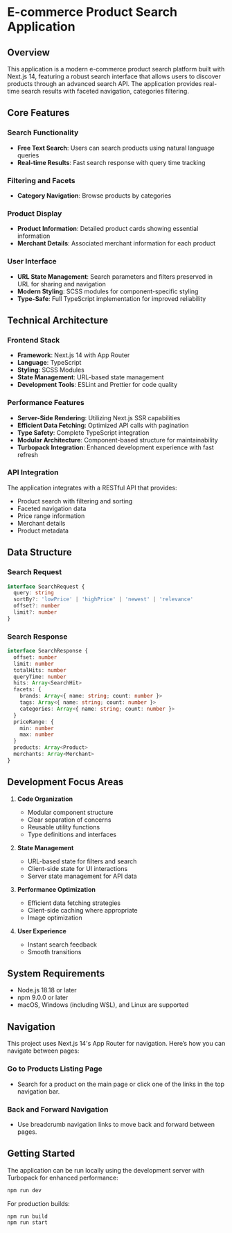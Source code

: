 # E-commerce Product Search Application

## Overview

This application is a modern e-commerce product search platform built with Next.js 14, featuring a robust search interface that allows users to discover products through an advanced search API. The application provides real-time search results with faceted navigation, categories filtering.

## Core Features

### Search Functionality

- **Free Text Search**: Users can search products using natural language queries
- **Real-time Results**: Fast search response with query time tracking

### Filtering and Facets

- **Category Navigation**: Browse products by categories

### Product Display

- **Product Information**: Detailed product cards showing essential information
- **Merchant Details**: Associated merchant information for each product

### User Interface

- **URL State Management**: Search parameters and filters preserved in URL for sharing and navigation
- **Modern Styling**: SCSS modules for component-specific styling
- **Type-Safe**: Full TypeScript implementation for improved reliability

## Technical Architecture

### Frontend Stack

- **Framework**: Next.js 14 with App Router
- **Language**: TypeScript
- **Styling**: SCSS Modules
- **State Management**: URL-based state management
- **Development Tools**: ESLint and Prettier for code quality

### Performance Features

- **Server-Side Rendering**: Utilizing Next.js SSR capabilities
- **Efficient Data Fetching**: Optimized API calls with pagination
- **Type Safety**: Complete TypeScript integration
- **Modular Architecture**: Component-based structure for maintainability
- **Turbopack Integration**: Enhanced development experience with fast refresh

### API Integration

The application integrates with a RESTful API that provides:

- Product search with filtering and sorting
- Faceted navigation data
- Price range information
- Merchant details
- Product metadata

## Data Structure

### Search Request

```typescript
interface SearchRequest {
  query: string
  sortBy?: 'lowPrice' | 'highPrice' | 'newest' | 'relevance'
  offset?: number
  limit?: number
}
```

### Search Response

```typescript
interface SearchResponse {
  offset: number
  limit: number
  totalHits: number
  queryTime: number
  hits: Array<SearchHit>
  facets: {
    brands: Array<{ name: string; count: number }>
    tags: Array<{ name: string; count: number }>
    categories: Array<{ name: string; count: number }>
  }
  priceRange: {
    min: number
    max: number
  }
  products: Array<Product>
  merchants: Array<Merchant>
}
```

## Development Focus Areas

1. **Code Organization**

   - Modular component structure
   - Clear separation of concerns
   - Reusable utility functions
   - Type definitions and interfaces

2. **State Management**

   - URL-based state for filters and search
   - Client-side state for UI interactions
   - Server state management for API data

3. **Performance Optimization**

   - Efficient data fetching strategies
   - Client-side caching where appropriate
   - Image optimization

4. **User Experience**
   - Instant search feedback
   - Smooth transitions

## System Requirements

- Node.js 18.18 or later
- npm 9.0.0 or later
- macOS, Windows (including WSL), and Linux are supported

## Navigation

This project uses Next.js 14's App Router for navigation. Here’s how you can navigate between pages:

### Go to Products Listing Page

- Search for a product on the main page or click one of the links in the top navigation bar.

### Back and Forward Navigation

- Use breadcrumb navigation links to move back and forward between pages.

## Getting Started

The application can be run locally using the development server with Turbopack for enhanced performance:

```bash
npm run dev
```

For production builds:

```bash
npm run build
npm run start
```
